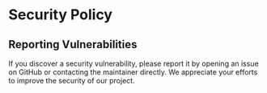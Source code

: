 # Security Policy

## Reporting Vulnerabilities

If you discover a security vulnerability, please report it by opening an issue on GitHub or contacting the maintainer directly. We appreciate your efforts to improve the security of our project.
